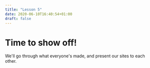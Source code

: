 ```yaml
---
title: "Lesson 5"
date: 2020-06-10T16:40:54+01:00
draft: false
---
```

# Time to show off!

We'll go through what everyone's made, and present our sites to each other.
